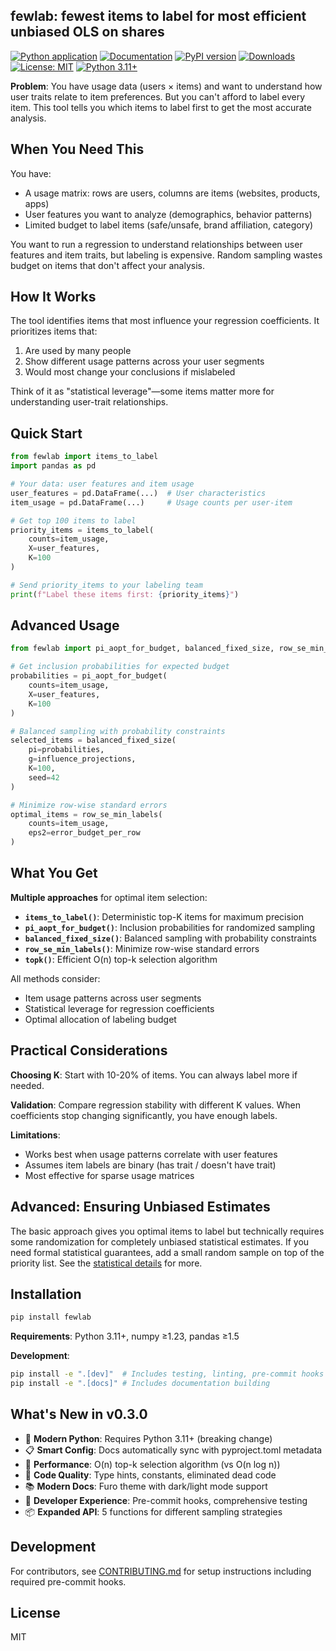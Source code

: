 ## fewlab: fewest items to label for most efficient unbiased OLS on shares

[![Python application](https://github.com/finite-sample/fewlab/actions/workflows/ci.yml/badge.svg)](https://github.com/finite-sample/fewlab/actions/workflows/ci.yml)
[![Documentation](https://img.shields.io/badge/docs-github.io-blue)](https://finite-sample.github.io/fewlab/)
[![PyPI version](https://img.shields.io/pypi/v/fewlab.svg)](https://pypi.org/project/fewlab/)
[![Downloads](https://pepy.tech/badge/fewlab)](https://pepy.tech/project/fewlab)
[![License: MIT](https://img.shields.io/badge/License-MIT-yellow.svg)](https://opensource.org/licenses/MIT)
[![Python 3.11+](https://img.shields.io/badge/python-3.11+-blue.svg)](https://www.python.org/downloads/)

**Problem**: You have usage data (users × items) and want to understand how user traits relate to item preferences. But you can't afford to label every item. This tool tells you which items to label first to get the most accurate analysis.

## When You Need This

You have:
- A usage matrix: rows are users, columns are items (websites, products, apps)
- User features you want to analyze (demographics, behavior patterns)
- Limited budget to label items (safe/unsafe, brand affiliation, category)

You want to run a regression to understand relationships between user features and item traits, but labeling is expensive. Random sampling wastes budget on items that don't affect your analysis.

## How It Works

The tool identifies items that most influence your regression coefficients. It prioritizes items that:
1. Are used by many people
2. Show different usage patterns across your user segments
3. Would most change your conclusions if mislabeled

Think of it as "statistical leverage"—some items matter more for understanding user-trait relationships.

## Quick Start

```python
from fewlab import items_to_label
import pandas as pd

# Your data: user features and item usage
user_features = pd.DataFrame(...)  # User characteristics
item_usage = pd.DataFrame(...)     # Usage counts per user-item

# Get top 100 items to label
priority_items = items_to_label(
    counts=item_usage,
    X=user_features,
    K=100
)

# Send priority_items to your labeling team
print(f"Label these items first: {priority_items}")
```

## Advanced Usage

```python
from fewlab import pi_aopt_for_budget, balanced_fixed_size, row_se_min_labels

# Get inclusion probabilities for expected budget
probabilities = pi_aopt_for_budget(
    counts=item_usage,
    X=user_features,
    K=100
)

# Balanced sampling with probability constraints
selected_items = balanced_fixed_size(
    pi=probabilities,
    g=influence_projections,
    K=100,
    seed=42
)

# Minimize row-wise standard errors
optimal_items = row_se_min_labels(
    counts=item_usage,
    eps2=error_budget_per_row
)
```

## What You Get

**Multiple approaches** for optimal item selection:

- **`items_to_label()`**: Deterministic top-K items for maximum precision
- **`pi_aopt_for_budget()`**: Inclusion probabilities for randomized sampling
- **`balanced_fixed_size()`**: Balanced sampling with probability constraints
- **`row_se_min_labels()`**: Minimize row-wise standard errors
- **`topk()`**: Efficient O(n) top-k selection algorithm

All methods consider:
- Item usage patterns across user segments
- Statistical leverage for regression coefficients
- Optimal allocation of labeling budget

## Practical Considerations

**Choosing K**: Start with 10-20% of items. You can always label more if needed.

**Validation**: Compare regression stability with different K values. When coefficients stop changing significantly, you have enough labels.

**Limitations**:
- Works best when usage patterns correlate with user features
- Assumes item labels are binary (has trait / doesn't have trait)
- Most effective for sparse usage matrices

## Advanced: Ensuring Unbiased Estimates

The basic approach gives you optimal items to label but technically requires some randomization for completely unbiased statistical estimates. If you need formal statistical guarantees, add a small random sample on top of the priority list. See the [statistical details](link) for more.

## Installation

```bash
pip install fewlab
```

**Requirements**: Python 3.11+, numpy ≥1.23, pandas ≥1.5

**Development**:
```bash
pip install -e ".[dev]"  # Includes testing, linting, pre-commit hooks
pip install -e ".[docs]" # Includes documentation building
```

## What's New in v0.3.0

- 🐍 **Modern Python**: Requires Python 3.11+ (breaking change)
- 📋 **Smart Config**: Docs automatically sync with pyproject.toml metadata
- 🚀 **Performance**: O(n) top-k selection algorithm (vs O(n log n))
- 🔧 **Code Quality**: Type hints, constants, eliminated dead code
- 📚 **Modern Docs**: Furo theme with dark/light mode support
- 🧪 **Developer Experience**: Pre-commit hooks, comprehensive testing
- 📦 **Expanded API**: 5 functions for different sampling strategies

## Development

For contributors, see [CONTRIBUTING.md](CONTRIBUTING.md) for setup instructions including required pre-commit hooks.

## License

MIT
